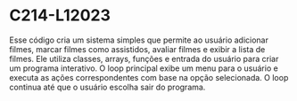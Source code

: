 # C214-L12023
Esse código cria um sistema simples que permite ao usuário adicionar filmes, marcar filmes como assistidos, avaliar filmes e exibir a lista de filmes.
Ele utiliza classes, arrays, funções e entrada do usuário para criar um programa interativo. 
O loop principal exibe um menu para o usuário e executa as ações correspondentes com base na opção selecionada. O loop continua até que o usuário escolha sair do programa.
